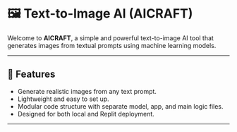 # 🖼️ Text-to-Image AI (AICRAFT)

Welcome to **AICRAFT**, a simple and powerful text-to-image AI tool that generates images from textual prompts using machine learning models.

---

## 🚀 Features

- Generate realistic images from any text prompt.
- Lightweight and easy to set up.
- Modular code structure with separate model, app, and main logic files.
- Designed for both local and Replit deployment.

---
